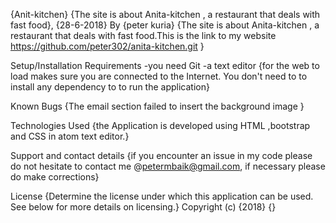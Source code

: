 {Anit-kitchen}
{The site is about Anita-kitchen , a restaurant that deals with fast food}, {28-6-2018}
By {peter kuria}
{The site is about Anita-kitchen , a restaurant that deals with fast food.This is the link to my website https://github.com/peter302/anita-kitchen.git }

Setup/Installation Requirements
-you need Git
-a text editor
{for the web to load makes sure you are connected to the Internet. You don't need to to install any dependency to to run the application}

Known Bugs
{The email section failed to insert the background image }

Technologies Used
{the Application is developed using HTML ,bootstrap and CSS in atom text editor.}

Support and contact details
{if you encounter an issue in my code please do not hesitate to contact me @petermbaik@gmail.com, if necessary please do make corrections}

License
{Determine the license under which this application can be used. See below for more details on licensing.} Copyright (c) {2018} {}
